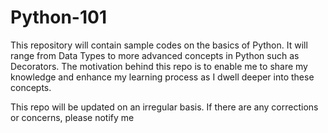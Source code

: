 # Python-101
This repository will contain sample codes on the basics of Python. It will range from Data Types to more advanced concepts in Python such as Decorators. The motivation behind this repo is to enable me to share my knowledge and enhance my learning process as I dwell deeper into these concepts.

This repo will be updated on an irregular basis. If there are any corrections or concerns, please notify me
